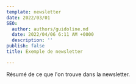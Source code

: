 ```yaml
---
template: newsletter
date: 2022/03/01
SEO:
  author: authors/guidoline.md
  date: 2022/04/06 6:11 AM +0000
  description: ''
publish: false
title: Exemple de newsletter

---
```

Résumé de ce que l'on trouve dans la newsletter.
